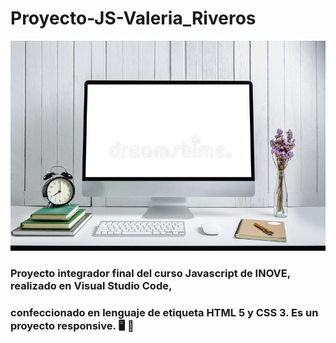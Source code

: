 # Proyecto-JS-Valeria_Riveros
![descripcion](/proyecto_valeria_riveros/images/fondo.jpg)
### Proyecto integrador final del curso Javascript de INOVE, realizado en Visual Studio Code,
### confeccionado en lenguaje de etiqueta HTML 5 y CSS 3. Es un proyecto responsive.  :desktop_computer:  :iphone:  
